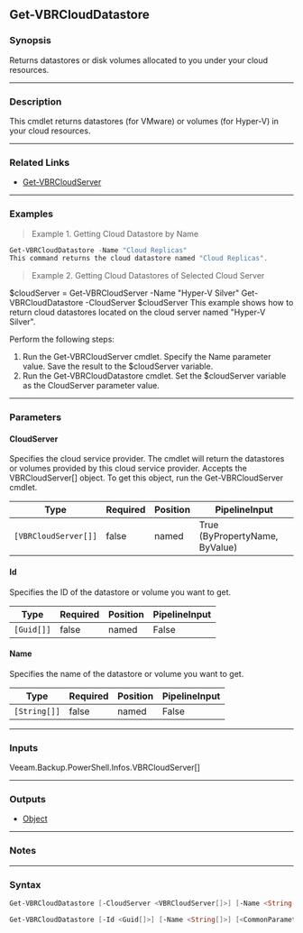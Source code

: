 Get-VBRCloudDatastore
---------------------

### Synopsis
Returns datastores or disk volumes allocated to you under your cloud resources.

---

### Description

This cmdlet returns datastores (for VMware) or volumes (for Hyper-V) in your cloud resources.

---

### Related Links
* [Get-VBRCloudServer](Get-VBRCloudServer)

---

### Examples
> Example 1. Getting Cloud Datastore by Name

```PowerShell
Get-VBRCloudDatastore -Name "Cloud Replicas"
This command returns the cloud datastore named "Cloud Replicas".
```
> Example 2. Getting Cloud Datastores of Selected Cloud Server

$cloudServer = Get-VBRCloudServer -Name "Hyper-V Silver"
Get-VBRCloudDatastore -CloudServer $cloudServer
This example shows how to return cloud datastores located on the cloud server named "Hyper-V Silver".

Perform the following steps:
1. Run the Get-VBRCloudServer cmdlet. Specify the Name parameter value. Save the result to the $cloudServer variable.
2. Run the Get-VBRCloudDatastore cmdlet. Set the $cloudServer variable as the CloudServer parameter value.

---

### Parameters
#### **CloudServer**
Specifies the cloud service provider. The cmdlet will return the datastores or volumes provided by this cloud service provider. Accepts the VBRCloudServer[] object.  To get this object, run the Get-VBRCloudServer cmdlet.

|Type                |Required|Position|PipelineInput                 |
|--------------------|--------|--------|------------------------------|
|`[VBRCloudServer[]]`|false   |named   |True (ByPropertyName, ByValue)|

#### **Id**
Specifies the ID of the datastore or volume  you want to get.

|Type      |Required|Position|PipelineInput|
|----------|--------|--------|-------------|
|`[Guid[]]`|false   |named   |False        |

#### **Name**
Specifies the name of the datastore or volume you want to get.

|Type        |Required|Position|PipelineInput|
|------------|--------|--------|-------------|
|`[String[]]`|false   |named   |False        |

---

### Inputs
Veeam.Backup.PowerShell.Infos.VBRCloudServer[]

---

### Outputs
* [Object](https://learn.microsoft.com/en-us/dotnet/api/System.Object)

---

### Notes

---

### Syntax
```PowerShell
Get-VBRCloudDatastore [-CloudServer <VBRCloudServer[]>] [-Name <String[]>] [<CommonParameters>]
```
```PowerShell
Get-VBRCloudDatastore [-Id <Guid[]>] [-Name <String[]>] [<CommonParameters>]
```
